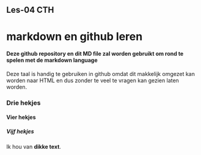 ## Les-04 CTH

# markdown en github leren
#### Deze github repository en dit MD file zal worden gebruikt om rond te spelen met de **markdown language**
Deze taal is handig te gebruiken in github omdat dit makkelijk omgezet kan worden naar HTML en dus zonder te veel te vragen kan gezien laten worden.

### Drie hekjes

#### Vier hekjes

##### Vijf hekjes

Ik hou van **dikke text**.